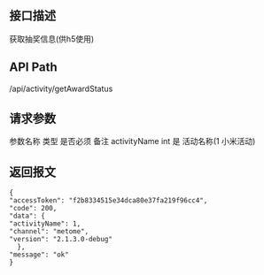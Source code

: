 ## 接口描述
获取抽奖信息(供h5使用)
## API Path
/api/activity/getAwardStatus
## 请求参数
参数名称	类型	是否必须	备注
activityName	int	是	活动名称(1 小米活动)
## 返回报文
    {
    "accessToken": "f2b8334515e34dca80e37fa219f96cc4",
    "code": 200,
    "data": {
    "activityName": 1,
    "channel": "metome",
    "version": "2.1.3.0-debug"
      },
    "message": "ok"
    }
